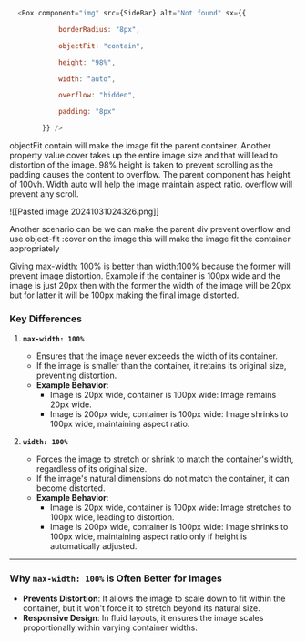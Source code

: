 ```js
  <Box component="img" src={SideBar} alt="Not found" sx={{

            borderRadius: "8px",

            objectFit: "contain",

            height: "98%",

            width: "auto",

            overflow: "hidden",

            padding: "8px"

        }} />
```

objectFit contain will make the image fit the parent container. 
Another property value cover takes up the entire image size and that will lead to distortion of the image.
98% height is taken to prevent scrolling as the padding causes the content to overflow. The parent component has height of 100vh.
Width auto will help the image maintain aspect ratio.
overflow will prevent any scroll.

![[Pasted image 20241031024326.png]]



Another scenario can be we can make the parent div prevent overflow and use object-fit :cover on the image this will make the image fit the container appropriately 

Giving max-width: 100% is better than width:100% because the former will prevent image distortion. Example if the container is 100px wide and the image is just 20px then with the former the width of the image will be 20px but for latter it will be 100px making the final image distorted.

### Key Differences

1. **`max-width: 100%`**
    
    - Ensures that the image never exceeds the width of its container.
    - If the image is smaller than the container, it retains its original size, preventing distortion.
    - **Example Behavior**:
        - Image is 20px wide, container is 100px wide: Image remains 20px wide.
        - Image is 200px wide, container is 100px wide: Image shrinks to 100px wide, maintaining aspect ratio.
2. **`width: 100%`**
    
    - Forces the image to stretch or shrink to match the container's width, regardless of its original size.
    - If the image's natural dimensions do not match the container, it can become distorted.
    - **Example Behavior**:
        - Image is 20px wide, container is 100px wide: Image stretches to 100px wide, leading to distortion.
        - Image is 200px wide, container is 100px wide: Image shrinks to 100px wide, maintaining aspect ratio only if height is automatically adjusted.

---

### Why `max-width: 100%` is Often Better for Images

- **Prevents Distortion**: It allows the image to scale down to fit within the container, but it won't force it to stretch beyond its natural size.
- **Responsive Design**: In fluid layouts, it ensures the image scales proportionally within varying container widths.